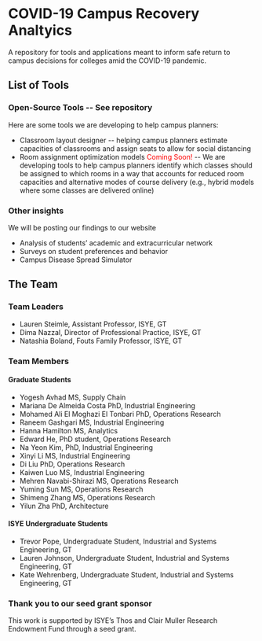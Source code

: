 # COVID-19 Campus Recovery Analtyics
A repository for tools and applications meant to inform safe return to campus decisions for colleges amid the COVID-19 pandemic. 


## List of Tools

### Open-Source Tools -- See repository
Here are some tools we are developing to help campus planners:

* Classroom layout designer -- helping campus planners estimate capacities of classrooms and assign seats to allow for social distancing
* Room assignment optimization models  <span style="color:red"> Coming Soon! </span> -- We are developing tools to help campus planners identify which classes should be assigned to which rooms in a way that accounts for reduced room capacities and alternative modes of course delivery (e.g., hybrid models where some classes are delivered online)

### Other insights
We will be posting our findings to our website

* Analysis of students’ academic and extracurricular network
* Surveys on student preferences and behavior
* Campus Disease Spread Simulator





## The Team

### Team Leaders
* Lauren Steimle, Assistant Professor, ISYE, GT
* Dima Nazzal, Director of Professional Practice, ISYE, GT
* Natashia Boland, Fouts Family Professor, ISYE, GT


### Team Members

#### Graduate Students
* Yogesh Avhad MS, Supply Chain
* Mariana De Almeida Costa PhD, Industrial Engineering
* Mohamed Ali El Moghazi El Tonbari PhD, Operations Research
* Raneem Gashgari MS, Industrial Engineering
* Hanna Hamilton MS, Analytics
* Edward He, PhD student, Operations Research 
* Na Yeon Kim, PhD, Industrial Engineering
* Xinyi Li MS, Industrial Engineering
* Di Liu PhD, Operations Research 
* Kaiwen Luo MS, Industrial Engineering
* Mehren Navabi-Shirazi MS, Operations Research
* Yuming Sun MS, Operations Research
* Shimeng Zhang MS, Operations Research
* Yilun Zha PhD, Architecture

#### ISYE Undergraduate Students
* Trevor Pope, Undergraduate Student, Industrial and Systems Engineering, GT
* Lauren Johnson, Undergraduate Student, Industrial and Systems Engineering, GT
* Kate Wehrenberg, Undergraduate Student, Industrial and Systems Engineering, GT


### Thank you to our seed grant sponsor
This work is supported by ISYE’s Thos and Clair Muller Research Endowment Fund through a seed grant.


